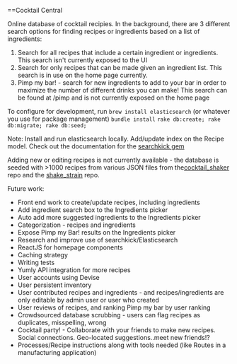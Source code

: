 ==Cocktail Central

Online database of cocktail recipies. In the background, there are 3 different search options for finding recipes or ingredients based on a list of ingredients:

<ol>
<li>Search for all recipes that include a certain ingredient or ingredients. This search isn't currently exposed to the UI</li>
<li>Search for only recipes that can be made given an ingredient list. This search is in use on the home page currently. </li>
<li>Pimp my bar! - search for new ingredients to add to your bar in order to maximize the number of different drinks you can make! This search can be found at /pimp and is not currently exposed on the home page</li>
</ol>


To configure for development, run
`brew install elasticsearch`
(or whatever you use for package management)
`bundle install`
`rake db:create; rake db:migrate; rake db:seed;`

Note: Install and run elasticsearch locally.  Add/update index on the Recipe model. Check out the documentation for the
<a href="https://github.com/ankane/searchkick">searchkick gem</a>

Adding new or editing recipes is not currently available - the database is seeded with >1000 recipes from various JSON files from the<a href="https://github.com/shuw/cocktail_shaker">cocktail_shaker</a> repo and the <a href="https://github.com/daveturnbull/shake_strain">shake_strain</a> repo.

Future work:
<ul>
<li>Front end work to create/update recipes, including ingredients</li>
<li>Add ingredient search box to the Ingredients picker</li>
<li>Auto add more suggested ingredients to the Ingredients picker</li>
<li>Categorization - recipes and ingredients</li>
<li>Expose Pimp my Bar! results on the Ingredients picker</li>
<li>Research and improve use of searchkick/Elasticsearch</li>
<li>ReactJS for homepage components</li>
<li>Caching strategy</li>
<li>Writing tests</li>
<li>Yumly API integration for more recipes</li>
<li>User accounts using Devise</li>
<li>User persistent inventory</li>
<li>User contributed recipes and ingredients - and recipes/ingredients are only editable by admin user or user who created</li>
<li>User reviews of recipes, and ranking Pimp my bar by user ranking</li>
<li>Crowdsourced database scrubbing - users can flag recipes as duplicates, misspelling, wrong</li>
<li>Cocktail party! - Collaborate with your friends to make new recipes.  Social connections.  Geo-located suggestions..meet new friends!?</li>
<li>Processes/Recipe instructions along with tools needed (like Routes in a manufacturing application)</li>
</ul>

